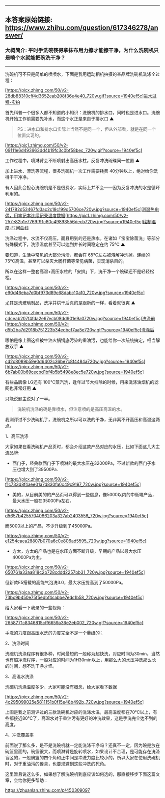 ----------------------------------------
## 本答案原始链接: https://www.zhihu.com/question/617346278/answer/
### 大概简介: 平时手洗碗筷得拿抹布用力擦才能擦干净，为什么洗碗机只是喷个水就能把碗洗干净？
----------------------------------------
洗碗机可不只是简单的喷喷水，下面是我用运动相机拍摄的某品牌洗碗机洗涤全过程：

[https://picx.zhimg.com/50/v2-28db88310cff4d3652eab208f36e4e40_720w.gif?source=1940ef5c]进水过程-实拍

首先科普一个很多人都不知道的小知识：洗碗机的排水口，同时也是进水口。洗碗机开始工作前需要先补水，而这个水正是来自于排水口 ▲

> PS：进水口和排水口实际上当然不是同一个，但从外部看，就是在同一个位置实现的。

[https://pic1.zhimg.com/50/v2-09111e6d493663dd4b19fc3c0bf58bec_720w.gif?source=1940ef5c]

工作过程中，喷淋臂会不断喷射出高压水柱，反复冲洗碗碟同一位置 ▲

加上进水、漂洗等流程，很多洗碗机一次工作需要耗费 40分钟以上，绝对给你洗得干干净净。

有人因此会担心洗碗机是不是很费水，实际上并不会——因为反复冲洗的水是循环利用的。

[https://picx.zhimg.com/50/v2-241782d53467fd3ac2c18c199d5706ce720w.jpg?source=1940ef5c]测温热电偶，用笔记本连续记录温度数据[https://pic1.zhimg.com/50/v2-257e82b1e7769f91c80c49893556decb720w.jpg?source=1940ef5c]绘制温度-时间曲线

洗涤过程中，水流不仅高压，而且用到的还是热水。在诸如「宝宝除菌洗」等部分特殊模式下，洗涤温度甚至可以达到并长时间稳定在约 75℃ ▲

要知道，生活中常见的大部分污渍，都会在 65℃左右被溶解冲洗掉。连续的 75℃高温，甚至可以杀灭大肠杆菌等常见病菌，实现消杀目的。

所以在这样一整套高温+高压水柱的「安排」下，洗干净一个碗碟还不是轻轻松松。

[https://picx.zhimg.com/50/v2-e90d46eba7d0bf973d89c68dabc10a10_720w.jpg?source=1940ef5c]

尤其是洗玻璃制品，洗净并烘干后真的是跟新的一样，看着就很爽 ▲

[https://picx.zhimg.com/50/v2-cdceab207f4fda2e67ecb08dd901e9a0720w.jpg?source=1940ef5c]洗涤前[https://pica.zhimg.com/50/v2-d5b2ba7d2918b751223b34edbcf7aa5e720w.gif?source=1940ef5c]洗涤后

哪怕是像上图这样被牛油火锅锅底污染的重油污，也能给你一次统统搞定，相当解放双手 ▲

[https://picx.zhimg.com/50/v2-cd2c8089b59e0d6402c36be7c8f4484a720w.jpg?source=1940ef5c][https://picx.zhimg.com/50/v2-6b7ab00b69cecbd1bf4b5b5498e8ec5e720w.jpg?source=1940ef5c]

有些品牌像 LG还有 100℃蒸汽洗，逢年过节大扫除的时候，用来洗涤油烟机的滤网也非常好用 ▲

只能说题主说对了一半。

> 洗碗机洗涤的确是靠喷水，但注意喷的是高压高温的水。

我测评过不少洗碗机了，洗碗机之所以可以洗的干净，无非离不开高压和高温这两点。


1、高压洗涤

大家如果在看洗碗机产品页时，都会介绍这款产品对应的水压，比如下面这几大主流品牌:

 * 西门子，经典款西门子下喷淋的最大水压在32000Pa，不过新款的西门子水压也增大到了39500Pa.

[https://picx.zhimg.com/50/v2-f1c733d8f4aee01a7d830fa0c49c9197_720w.jpg?source=1940ef5c]
 * 美的，从目前美的的产品页可以得到一些信息，像5000以内的中低端产品，最大水压一般在35000Pa左右。

[https://picx.zhimg.com/50/v2-d5657b4255704086203a327ab2403556_720w.jpg?source=1940ef5c]

而5000以上的产品，不少升级到了45000Pa。

[https://pica.zhimg.com/50/v2-e1254caea28807b070a6c0e806ad5595_720w.jpg?source=1940ef5c]
 * 方太，方太的产品也是在水压方面不断升级，早期的产品以最大水压40000Pa为主。

[https://picx.zhimg.com/50/v2-650761a33aa818c2b728cddd2257bb31_720w.jpg?source=1940ef5c]

但新款E5搭载的高能气泡洗3.0，最大水压提高到了50000Pa。

[https://pica.zhimg.com/50/v2-73bc9b450e75f5edbf4cabbe7edc1b58_720w.jpg?source=1940ef5c]

给大家看一下我录的一些视频：

[https://picx.zhimg.com/50/v2-2658771c8346815cff6659a36e2eb002_720w.gif?source=1940ef5c]

手洗的力度跟高压水洗的力度完全不是一个量级的；


2、洗涤时间

洗碗机洗涤程序有很多种，时间最短的一般称为超快洗，对应时间为30min，当然也有超净洗程序，一般对应的时间为1H30min以上，用那么大的水压冲洗那么长的时间，想不洗干净才怪。


3、高温水洗涤

洗碗机洗涤温度多少，大家可能没有概念，给大家看下数据

[https://picx.zhimg.com/50/v2-4c295099025e5811151b0f15e48b492b_720w.jpg?source=1940ef5c]

上图是我之前测评过的三款洗碗机对应的洗涤水温，最高温度都在70℃以上，有些都接近80℃了，高温水对于重油污有更好的冲洗效果，这是手洗完全达不到的高度。


4、冲洗覆盖率

前面说了那么多，是不是洗碗机就一定能洗涤干净吗？还真不一定，因为碗是放在碗篮里面的，碗篮很大，而喷淋臂是旋转喷水，如果设计不合理，是可能存在洗涤盲区的，一般碗篮的四个角和正中间是冲洗力度比较小的，所以大家在使用洗碗机时，对于重油污的餐具，也要规避到这些冲洗的死角。

这里暂且说这么多，如果想了解洗碗机到底应该如何选的，那直接移步下面这篇文章，会给你更多帮助：

https://zhuanlan.zhihu.com/p/450309097

